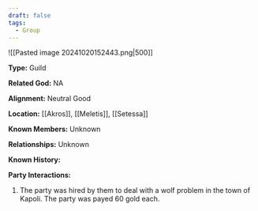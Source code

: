 ```yaml
---
draft: false
tags:
  - Group
---
```

![[Pasted image 20241020152443.png|500]]

**Type:** Guild

**Related God:** NA

**Alignment:** Neutral Good

**Location:** [[Akros]], [[Meletis]], [[Setessa]]

**Known Members:** Unknown

**Relationships:** Unknown

**Known History:** 

**Party Interactions:** 

1. The party was hired by them to deal with a wolf problem in the town of Kapoli. The party was payed 60 gold each. 